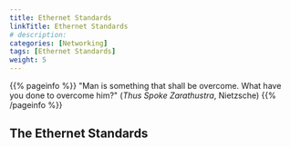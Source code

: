 ```yaml
---
title: Ethernet Standards
linkTitle: Ethernet Standards
# description: 
categories: [Networking]
tags: [Ethernet Standards]
weight: 5
---
```


{{% pageinfo %}}
"Man is something that shall be overcome. What have you done to overcome him?" (_Thus Spoke Zarathustra_, Nietzsche)
{{% /pageinfo %}}

## The Ethernet Standards

